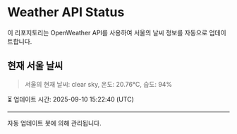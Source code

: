 
# Weather API Status

이 리포지토리는 OpenWeather API를 사용하여 서울의 날씨 정보를 자동으로 업데이트합니다.

## 현재 서울 날씨
> 서울의 현재 날씨: clear sky, 온도: 20.76°C, 습도: 94%

⏳ 업데이트 시간: 2025-09-10 15:22:40 (UTC)

---
자동 업데이트 봇에 의해 관리됩니다.
